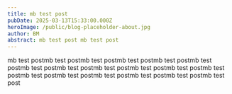```yaml
---
title: mb test post
pubDate: 2025-03-13T15:33:00.000Z
heroImage: /public/blog-placeholder-about.jpg
author: BM
abstract: mb test post mb test post
---
```

mb test postmb test postmb test postmb test postmb test postmb test postmb test postmb test postmb test postmb test postmb test postmb test postmb test postmb test postmb test postmb test postmb test postmb test post
